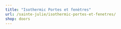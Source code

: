 ```yaml
---
title: "Isothermic Portes et fenètres"
url: /sainte-julie/isothermic-portes-et-fenetres/
shop: doors
---
```

